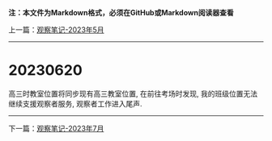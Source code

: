 **注：本文件为Markdown格式，必须在GitHub或Markdown阅读器查看**

上一篇：[观察笔记-2023年5月](https://github.com/wujinjun-MC/spectator-notes/blob/main/%E8%A7%82%E5%AF%9F%E7%AC%94%E8%AE%B0/%E8%A7%82%E5%AF%9F%E7%AC%94%E8%AE%B0-2023%E5%B9%B45%E6%9C%88.md)

--------

# 20230620

高三时教室位置将同步现有高三教室位置, 在前往考场时发现, 我的班级位置无法继续支援观察者服务, 观察者工作进入尾声.

--------

下一篇：[观察笔记-2023年7月](https://github.com/wujinjun-MC/spectator-notes/blob/main/%E8%A7%82%E5%AF%9F%E7%AC%94%E8%AE%B0/%E8%A7%82%E5%AF%9F%E7%AC%94%E8%AE%B0-2023%E5%B9%B47%E6%9C%88.md)